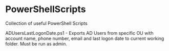 # PowerShellScripts
Collection of useful PowerShell Scripts

ADUsersLastLogonDate.ps1 - Exports AD Users from specific OU with account name, phone number, email and last logon date to current working folder. Must be run as admin.
